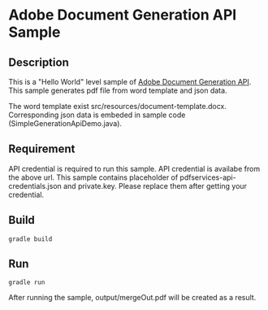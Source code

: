 # Adobe Document Generation API Sample

## Description
This is a "Hello World" level sample of [Adobe Document Generation API](https://developer.adobe.com/document-services/apis/doc-generation/). This sample generates pdf file from word template and json data.

The word template exist src/resources/document-template.docx. 
Corresponding json data is embeded in sample code (SimpleGenerationApiDemo.java).

## Requirement
API credential is required to run this sample. API credential is availabe from the above url.
This sample contains placeholder of pdfservices-api-credentials.json and private.key. Please replace them after getting your credential.

## Build
~~~
gradle build
~~~

## Run
~~~
gradle run
~~~

After running the sample, output/mergeOut.pdf will be created as a result.
